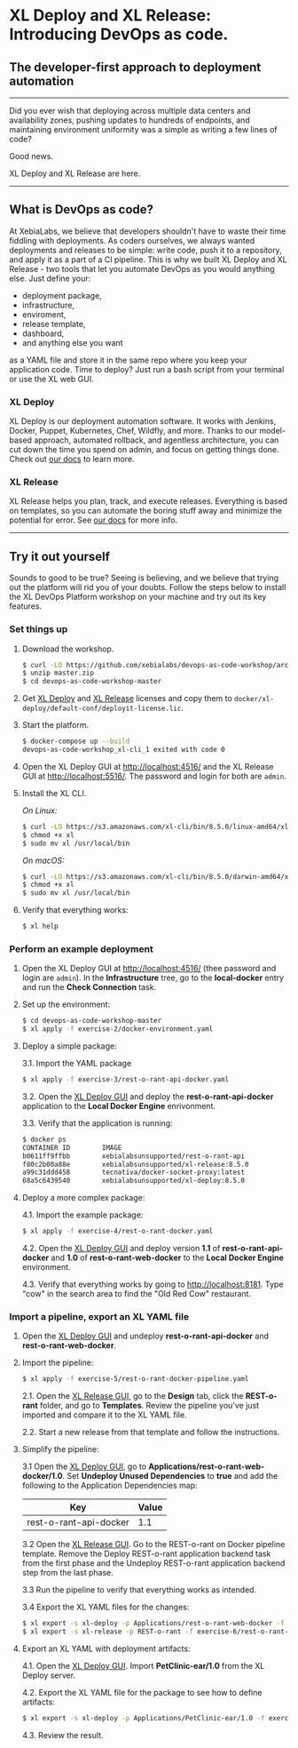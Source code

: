 # XL Deploy and XL Release: Introducing DevOps as code.
## The developer-first approach to deployment automation

___

Did you ever wish that deploying across multiple data centers and availability zones, pushing updates to hundreds of endpoints, and maintaining environment uniformity was a simple as writing a few lines of code?

Good news.

XL Deploy and XL Release are here.

___

## What is DevOps as code?
At XebiaLabs, we believe that developers shouldn't have to waste their time fiddling with deployments. As coders ourselves, we always wanted deployments and releases to be simple: write code, push it to a repository, and apply it as a part of a CI pipeline. This is why we built XL Deploy and XL Release - two tools that let you automate DevOps as you would anything else. Just define your:

* deployment package,
* infrastructure,
* enviroment,
* release template,
* dashboard,
* and anything else you want

as a YAML file and store it in the same repo where you keep your application code. Time to deploy? Just run a bash script from your terminal or use the XL web GUI.

### XL Deploy

XL Deploy is our deployment automation software. It works with Jenkins, Docker, Puppet, Kubernetes, Chef, Wildfly, and more. Thanks to our model-based approach, automated rollback, and agentless architecture, you can cut down the time you spend on admin, and focus on getting things done. Check out [our docs](https://docs.xebialabs.com/xl-deploy/index.html) to learn more.

### XL Release

XL Release helps you plan, track, and execute releases. Everything is based on templates, so you can automate the boring stuff away and minimize the potential for error. See [our docs](https://docs.xebialabs.com/xl-release/4.5.x/reference_manual.html) for more info.

___

## Try it out yourself
Sounds to good to be true? Seeing is believing, and we believe that trying out the platform will rid you of your doubts. Follow the steps below to install the XL DevOps Platform workshop on your machine and try out its key features.

### Set things up

1. Download the workshop.

    ```bash
    $ curl -LO https://github.com/xebialabs/devops-as-code-workshop/archive/master.zip
    $ unzip master.zip
    $ cd devops-as-code-workshop-master
    ```

2. Get [XL Deploy](https://xebialabs.com/products/xl-deploy/trial/) and [XL Release](https://xebialabs.com/products/xl-release/trial/) licenses and copy them to `docker/xl-deploy/default-conf/deployit-license.lic`. 

3. Start the platform.

    ```bash
    $ docker-compose up --build
    devops-as-code-workshop_xl-cli_1 exited with code 0
    ```

4. Open the XL Deploy GUI at [http://localhost:4516/](http://localhost:4516) and the XL Release GUI at [http://localhost:5516/](http://localhost:5516/). The password and login for both are `admin`.

5. Install the XL CLI.

    *On Linux:*
    ```bash
    $ curl -LO https://s3.amazonaws.com/xl-cli/bin/8.5.0/linux-amd64/xl
    $ chmod +x xl
    $ sudo mv xl /usr/local/bin
    ```

    *On macOS:*
    ```bash
    $ curl -LO https://s3.amazonaws.com/xl-cli/bin/8.5.0/darwin-amd64/xl
    $ chmod +x xl
    $ sudo mv xl /usr/local/bin
    ```

6. Verify that everything works:

	 ```bash
	 $ xl help
	 ```

### Perform an example deployment

1. Open the XL Deploy GUI at [http://localhost:4516/](http://localhost:4516) (thee password and login are `admin`). In the **Infrastructure** tree, go to the **local-docker** entry and run the **Check Connection** task.

2. Set up the environment:

    ```bash
	$ cd devops-as-code-workshop-master
    $ xl apply -f exercise-2/docker-environment.yaml
    ```


3. Deploy a simple package:

    3.1. Import the YAML package

    ```bash
    $ xl apply -f exercise-3/rest-o-rant-api-docker.yaml
    ```
    
    3.2. Open the [XL Deploy GUI](http://localhost:4516) and deploy the **rest-o-rant-api-docker** application to the **Local Docker Engine** enrivonment.

    3.3. Verify that the application is running:

    ```bash
    $ docker ps
    CONTAINER ID        IMAGE                                           COMMAND                  CREATED             STATUS              PORTS                    NAMES
    b0611ff9ffbb        xebialabsunsupported/rest-o-rant-api            "java -Djava.securit…"   11 seconds ago      Up 10 seconds       8080/tcp                 rest-o-rant-api
    f80c2b00a88e        xebialabsunsupported/xl-release:8.5.0           "/opt/xebialabs/tini…"   3 days ago          Up About an hour    0.0.0.0:5516->5516/tcp   devops-as-code-workshop_xl-release_1
    a99c31ddd458        tecnativa/docker-socket-proxy:latest            "/docker-entrypoint.…"   3 days ago          Up About an hour    2375/tcp                 devops-as-code-workshop_dockerproxy_1
    68a5c6439540        xebialabsunsupported/xl-deploy:8.5.0            "/opt/xebialabs/tini…"   3 days ago          Up About an hour    0.0.0.0:4516->4516/tcp   devops-as-code-workshop_xl-deploy_1
    ```

4. Deploy a more complex package:

    4.1. Import the example package:

    ```bash
    $ xl apply -f exercise-4/rest-o-rant-docker.yaml
    ```

    4.2. Open the [XL Deploy GUI](http://localhost:4516) and deploy version **1.1** of **rest-o-rant-api-docker** and **1.0** of **rest-o-rant-web-docker** to the **Local Docker Engine** environment.

    4.3. Verify that everything works by going to [http://localhost:8181](http://localhost:8181). Type "cow" in the search area to find the "Old Red Cow" restaurant.

### Import a pipeline, export an XL YAML file

1. Open the [XL Deploy GUI](http://localhost:4516) and undeploy **rest-o-rant-api-docker** and **rest-o-rant-web-docker**.

2. Import the pipeline:

    ```bash
    $ xl apply -f exercise-5/rest-o-rant-docker-pipeline.yaml
    ```

    2.1. Open the [XL Release GUI](http://localhost:5516), go to the **Design** tab, click the **REST-o-rant** folder, and go to **Templates**. Review the pipeline you've just imported and compare it to the XL YAML file.

    2.2. Start a new release from that template and follow the instructions.

3. Simplify the pipeline:

    3.1 Open the [XL Deploy GUI](http://localhost:4516), go to **Applications/rest-o-rant-web-docker/1.0**. Set **Undeploy Unused Dependencies** to **true** and add the following to the Application Dependencies map:

    |Key                   |Value|
    |----------------------|-----|
    |rest-o-rant-api-docker|1.1  |

    3.2 Open the [XL Release GUI](http://localhost:5516). Go to the REST-o-rant on Docker pipeline template. Remove the Deploy REST-o-rant application backend task from the first phase and the Undeploy REST-o-rant application backend step from the last phase.

    3.3 Run the pipeline to verify that everything works as intended.

    3.4 Export the XL YAML files for the changes:

    ```bash
    $ xl export -s xl-deploy -p Applications/rest-o-rant-web-docker -f exercise-6/rest-o-rant-web-docker-with-dependencies.yaml
    $ xl export -s xl-release -p REST-o-rant -f exercise-6/rest-o-rant-pipeline-with-dependencies.yaml
    ```

4. Export an XL YAML with deployment artifacts:

    4.1. Open the [XL Deploy GUI](http://localhost:4516). Import **PetClinic-ear/1.0** from the XL Deploy server.

    4.2. Export the XL YAML file for the package to see how to define artifacts:

    ```bash
    $ xl export -s xl-deploy -p Applications/PetClinic-ear/1.0 -f exercise-7/petlinic-ear.yaml
    ```

    4.3. Review the result.